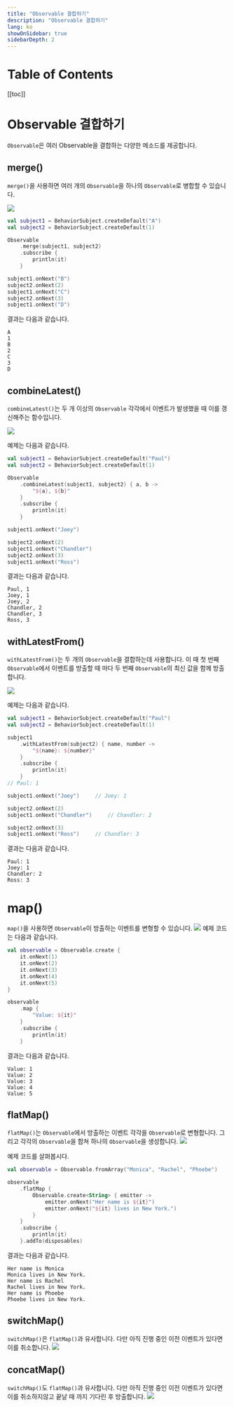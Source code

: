 ```yaml
---
title: "Observable 결합하기"
description: "Observable 결합하기"
lang: ko
showOnSidebar: true
sidebarDepth: 2
---
```


# Table of Contents

[[toc]]

# Observable 결합하기
`Observable`은 여러 Observable을 결합하는 다양한 메소드를 제공합니다.

## merge()
`merge()`을 사용하면 여러 개의 `Observable`을 하나의 `Observable`로 병합할 수 있습니다.

![](./20200110_combine_observable/merge.png)

``` kotlin
val subject1 = BehaviorSubject.createDefault("A")
val subject2 = BehaviorSubject.createDefault(1)

Observable
    .merge(subject1, subject2)
    .subscribe {
        println(it)
    }

subject1.onNext("B")
subject2.onNext(2)
subject1.onNext("C")
subject2.onNext(3)
subject1.onNext("D")
```
결과는 다음과 같습니다.
```
A
1
B
2
C
3
D
```

## combineLatest()
`combineLatest()`는 두 개 이상의 `Observable` 각각에서 이벤트가 발생했을 때 이를 갱신해주는 함수입니다.

![](./20200110_combine_observable/combineLatest.png)

예제는 다음과 같습니다.
``` kotlin
val subject1 = BehaviorSubject.createDefault("Paul")
val subject2 = BehaviorSubject.createDefault(1)

Observable
    .combineLatest(subject1, subject2) { a, b ->
        "${a}, ${b}"
    }
    .subscribe {
        println(it)
    }

subject1.onNext("Joey")   

subject2.onNext(2)
subject1.onNext("Chandler")    
subject2.onNext(3)
subject1.onNext("Ross") 
``` 
결과는 다음과 같습니다.
``` 
Paul, 1
Joey, 1
Joey, 2
Chandler, 2
Chandler, 3
Ross, 3
``` 

## withLatestFrom()
`withLatestFrom()`는 두 개의 `Observable`을 결합하는데 사용합니다. 이 때 첫 번째 `Observable`에서 이벤트를 방출할 때 마다 두 번째 `Observable`의 최신 값을 함께 방출합니다.

![](./20200110_combine_observable/withLatestFrom.png)

예제는 다음과 같습니다.
``` kotlin
val subject1 = BehaviorSubject.createDefault("Paul")
val subject2 = BehaviorSubject.createDefault(1)

subject1
    .withLatestFrom(subject2) { name, number ->
        "${name}: ${number}"
    }
    .subscribe {
        println(it)
    }
// Paul: 1

subject1.onNext("Joey")     // Joey: 1

subject2.onNext(2)
subject1.onNext("Chandler")     // Chandler: 2

subject2.onNext(3)
subject1.onNext("Ross")     // Chandler: 3
```
결과는 다음과 같습니다.
```
Paul: 1
Joey: 1
Chandler: 2
Ross: 3
```

# map()
`map()`을 사용하면 `Observable`이 방출하는 이벤트를 변형할 수 있습니다.
![](./20200110_combine_observable/map.png)
예제 코드는 다음과 같습니다.

``` kotlin
val observable = Observable.create {
    it.onNext(1)
    it.onNext(2)
    it.onNext(3)
    it.onNext(4)
    it.onNext(5)
}

observable
    .map { 
        "Value: ${it}"
    }
    .subscribe {
        println(it)
    }
```
결과는 다음과 같습니다.
```
Value: 1
Value: 2
Value: 3
Value: 4
Value: 5
```

## flatMap()
`flatMap()`는 `Observable`에서 방출하는 이벤트 각각을 `Observable`로 변형합니다. 그리고 각각의 `Observable`을 합쳐 하나의 `Observable`을 생성합니다. 
![](./20200110_combine_observable/flatMap.png)

예제 코드를 살펴봅시다.
``` kotlin
val observable = Observable.fromArray("Monica", "Rachel", "Phoebe")

observable
    .flatMap {
        Observable.create<String> { emitter ->
            emitter.onNext("Her name is ${it}")
            emitter.onNext("${it} lives in New York.")
        }
    }
    .subscribe {
        println(it)
    }.addTo(disposables)
```
결과는 다음과 같습니다.
```
Her name is Monica
Monica lives in New York.
Her name is Rachel
Rachel lives in New York.
Her name is Phoebe
Phoebe lives in New York.
```

## switchMap()
`switchMap()`은 `flatMap()`과 유사합니다. 다만 아직 진행 중인 이전 이벤트가 있다면 이를 취소합니다. 
![](./20200110_combine_observable/switchMap.png)

## concatMap()
`switchMap()`도 `flatMap()`과 유사합니다. 다만 아직 진행 중인 이전 이벤트가 있다면 이를 취소하지않고 끝날 때 까지 기다린 후 방출합니다.
![](./20200110_combine_observable/concatMap.png)